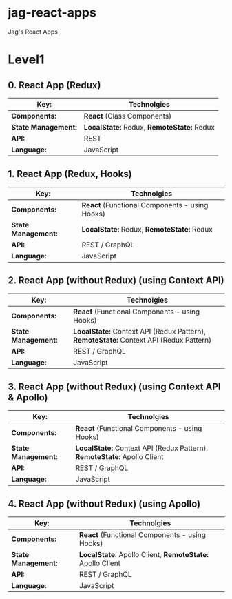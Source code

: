 # jag-react-apps

Jag's React Apps

# Level1

## 0. React App (Redux)

| **Key:**              | **Technolgies**                               |
| --------------------- | --------------------------------------------- |
| **Components:**       | **React** (Class Components)                  |
| **State Management:** | **LocalState:** Redux, **RemoteState:** Redux |
| **API:**              | REST                                          |
| **Language:**         | JavaScript                                    |

## 1. React App (Redux, Hooks)

| **Key:**              | **Technolgies**                                 |
| --------------------- | ----------------------------------------------- |
| **Components:**       | **React** (Functional Components - using Hooks) |
| **State Management:** | **LocalState:** Redux, **RemoteState:** Redux   |
| **API:**              | REST / GraphQL                                  |
| **Language:**         | JavaScript                                      |

## 2. React App (without Redux) (using Context API)

| **Key:**              | **Technolgies**                                                                           |
| --------------------- | ----------------------------------------------------------------------------------------- |
| **Components:**       | **React** (Functional Components - using Hooks)                                           |
| **State Management:** | **LocalState:** Context API (Redux Pattern), **RemoteState:** Context API (Redux Pattern) |
| **API:**              | REST / GraphQL                                                                            |
| **Language:**         | JavaScript                                                                                |

## 3. React App (without Redux) (using Context API & Apollo)

| **Key:**              | **Technolgies**                                                             |
| --------------------- | --------------------------------------------------------------------------- |
| **Components:**       | **React** (Functional Components - using Hooks)                             |
| **State Management:** | **LocalState:** Context API (Redux Pattern), **RemoteState:** Apollo Client |
| **API:**              | REST / GraphQL                                                              |
| **Language:**         | JavaScript                                                                  |

## 4. React App (without Redux) (using Apollo)

| **Key:**              | **Technolgies**                                               |
| --------------------- | ------------------------------------------------------------- |
| **Components:**       | **React** (Functional Components - using Hooks)               |
| **State Management:** | **LocalState:** Apollo Client, **RemoteState:** Apollo Client |
| **API:**              | REST / GraphQL                                                |
| **Language:**         | JavaScript                                                    |
